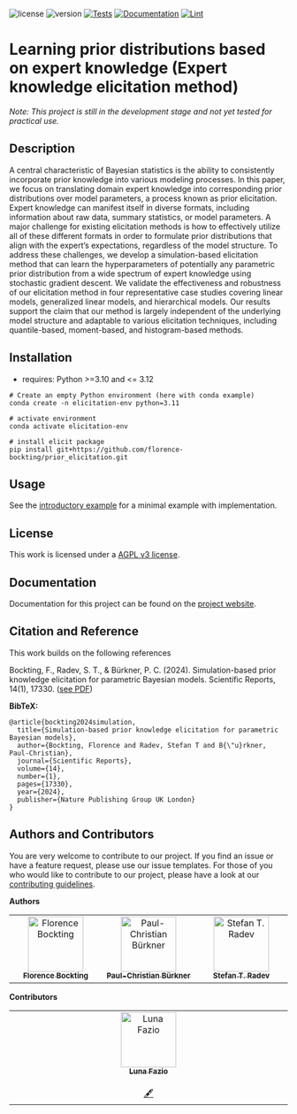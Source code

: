 ![license](https://raw.githubusercontent.com/florence-bockting/prior_elicitation/badges/.badges/main/poetry-license.svg)
![version](https://raw.githubusercontent.com/florence-bockting/prior_elicitation/badges/.badges/main/poetry-version.svg)
[![Tests](https://github.com/florence-bockting/prior_elicitation/workflows/Tests/badge.svg)](https://github.com/florence-bockting/prior_elicitation/actions)
[![Documentation](https://github.com/florence-bockting/prior_elicitation/workflows/Docs/badge.svg)](https://github.com/florence-bockting/prior_elicitation/actions)
[![Lint](https://github.com/florence-bockting/prior_elicitation/workflows/Linter/badge.svg)](https://github.com/florence-bockting/prior_elicitation/actions?query=workflow%3Alinting)

# Learning prior distributions based on expert knowledge (Expert knowledge elicitation method)
*Note: This project is still in the development stage and not yet tested for practical use.*

## Description
A central characteristic of Bayesian statistics is the ability to consistently incorporate prior knowledge into various modeling processes. In this paper, we focus on translating domain expert knowledge into corresponding prior distributions over model parameters, a process known as prior elicitation. Expert knowledge can manifest itself in diverse formats, including information about raw data, summary statistics, or model parameters. A major challenge for existing elicitation methods is how to effectively utilize all of these different formats in order to formulate prior distributions that align with the expert’s expectations, regardless of the model structure. To address these challenges, we develop a simulation-based elicitation method that can learn the hyperparameters of potentially any parametric prior distribution from a wide spectrum of expert knowledge using stochastic gradient descent. We validate the effectiveness and robustness of our elicitation method in four representative case studies covering linear models, generalized linear models, and hierarchical models. Our results support the claim that our method is largely independent of the underlying model structure and adaptable to various elicitation techniques, including quantile-based, moment-based, and histogram-based methods.

## Installation

+ requires: Python >=3.10 and <= 3.12

```
# Create an empty Python environment (here with conda example)
conda create -n elicitation-env python=3.11

# activate environment
conda activate elicitation-env

# install elicit package
pip install git+https://github.com/florence-bockting/prior_elicitation.git
```

## Usage 
See the [introductory example](https://florence-bockting.github.io/prior_elicitation/introductory_example.html) for a minimal example with implementation.

## License
This work is licensed under a [AGPL v3 license](LICENSE).

## Documentation
Documentation for this project can be found on the [project website](https://florence-bockting.github.io/prior_elicitation/).

## Citation and Reference
This work builds on the following references

Bockting, F., Radev, S. T., & Bürkner, P. C. (2024). Simulation-based prior knowledge elicitation for parametric Bayesian models. Scientific Reports, 14(1), 17330. ([see PDF](https://www.nature.com/articles/s41598-024-68090-7.pdf))

**BibTeX:**
```
@article{bockting2024simulation,
  title={Simulation-based prior knowledge elicitation for parametric Bayesian models},
  author={Bockting, Florence and Radev, Stefan T and B{\"u}rkner, Paul-Christian},
  journal={Scientific Reports},
  volume={14},
  number={1},
  pages={17330},
  year={2024},
  publisher={Nature Publishing Group UK London}
}
```
## Authors and Contributors
You are very welcome to contribute to our project. If you find an issue or have a feature request, please use our issue templates.
For those of you who would like to contribute to our project, please have a look at our [contributing guidelines](CONTRIBUTING.md).

**Authors**
<table>
  <tbody>
    <tr>
      <td align="center" valign="top" width="14.28%"><a href="https://github.com/florence-bockting"><img src="https://avatars.githubusercontent.com/u/48919471?v=4" width="100px;" alt="Florence Bockting"/><br /><sub><b>Florence Bockting</b></sub></a><br /></td>
      <td align="center" valign="top" width="14.28%"><a href="https://github.com/paul-buerkner"><img src="https://avatars.githubusercontent.com/u/12938496?v=4" width="100px;" alt="Paul-Christian Bürkner"/><br /><sub><b>Paul-Christian Bürkner</b></sub></a><br /></td>
      <td align="center" valign="top" width="14.28%"><a href="https://github.com/stefanradev93"><img src="https://avatars.githubusercontent.com/u/22372377?v=4" width="100px;" alt="Stefan T. Radev"/><br /><sub><b>Stefan T. Radev</b></sub></a><br /></td>
    </tr>
  </tbody>
</table>

**Contributors**

<table>
  <tbody>
    <tr>
      <td align="center" valign="top" width="14.28%"><a href="https://github.com/bmfazio"><img src="https://avatars.githubusercontent.com/u/26548493?v=4" width="100px;" alt="Luna Fazio"/><br /><sub><b>Luna Fazio</b></sub></a><br /></a><br /><a href="#conceptual-lunafazio" title="Conceptual">🖋</a></td>
    </tr>
  </tbody>
</table>

